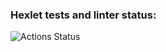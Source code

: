 ### Hexlet tests and linter status:
![Actions Status](https://github.com/RainRa/layout-designer-project-lvl1/workflows/htmlcss.yml)